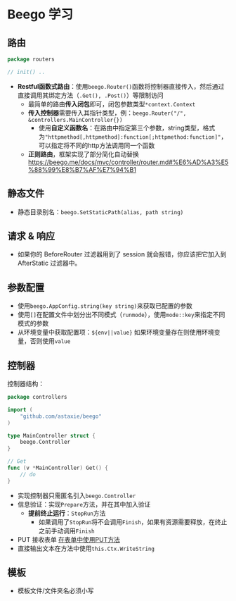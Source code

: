 # Beego 学习

## 路由

```go
package routers

// init() ..
```



- **Restful函数式路由**：使用`beego.Router()`函数将控制器直接传入，然后通过直接调用其绑定方法（`.Get(), .Post()`）等限制访问
  - 最简单的路由**传入闭包**即可，闭包参数类型`*context.Context`
  - **传入控制器**需要传入其指针类型，例：`beego.Router("/", &controllers.MainController{})`
    - 使用**自定义函数名**：在路由中指定第三个参数，string类型，格式为`"httpmethod[,httpmethod]:function[;httpmethod:function]"`，可以指定将不同的http方法调用同一个函数
  - **正则路由**，框架实现了部分简化自动替换 https://beego.me/docs/mvc/controller/router.md#%E6%AD%A3%E5%88%99%E8%B7%AF%E7%94%B1

## 静态文件

- 静态目录别名：`beego.SetStaticPath(alias, path string)`

## 请求 & 响应

- 如果你的 BeforeRouter 过滤器用到了 session 就会报错，你应该把它加入到 AfterStatic 过滤器中。

## 参数配置

- 使用`beego.AppConfig.string(key string)`来获取已配置的参数
- 使用`[]`在配置文件中划分出不同模式（`runmode`），使用`mode::key`来指定不同模式的参数
- 从环境变量中获取配置项：`${env||value}` 如果环境变量存在则使用环境变量，否则使用`value`

## 控制器

控制器结构：

```go
package controllers

import (
	"github.com/astaxie/beego"
)

type MainController struct {
    beego.Controller
}

// Get
func (v *MainController) Get() {
    // do
}
```



- 实现控制器只需匿名引入`beego.Controller`
- 信息验证：实现`Prepare`方法，并在其中加入验证
  - **提前终止运行**：`StopRun`方法
    - 如果调用了`StopRun`将不会调用`Finish`，如果有资源需要释放，在终止之前手动调用`Finish`
- PUT 接收表单 [在表单中使用PUT方法](https://beego.me/docs/mvc/controller/controller.md#%E5%9C%A8%E8%A1%A8%E5%8D%95%E4%B8%AD%E4%BD%BF%E7%94%A8-put-%E6%96%B9%E6%B3%95)
- 直接输出文本在方法中使用`this.Ctx.WriteString`

## 模板

- 模板文件/文件夹名必须小写